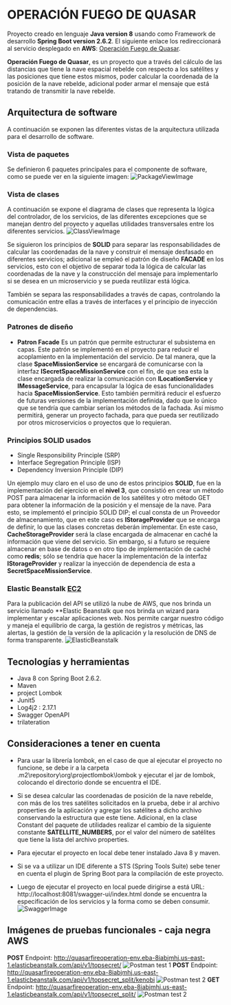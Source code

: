
# OPERACIÓN FUEGO DE QUASAR

Proyecto creado en lenguaje **Java version 8** usando como Framework de desarrollo **Spring Boot version 2.6.2**.
El siguiente enlace los redireccionará al servicio desplegado en **AWS**: [Operación Fuego de Quasar](http://quasarfireoperation-env.eba-8iabjmhj.us-east-1.elasticbeanstalk.com/swagger-ui/index.html).

**Operación Fuego de Quasar**, es un proyecto que a través del cálculo de las distancias que tiene la nave espacial rebelde con respecto a los satélites y las posiciones que tiene estos mismos, poder calcular la coordenada de la posición de la nave rebelde, adicional poder armar el mensaje que está tratando de transmitir la nave rebelde. 

## Arquitectura de software

A continuación se exponen las diferentes vistas de la arquitectura utilizada para el desarrollo de software.
### Vista de paquetes
Se definieron 6 paquetes principales para el componente de software, como se puede ver en la siguiente imagen:
![PackageViewImage](https://github.com/Hrunner31/quasar-fire-operation/blob/dev/documentation/img/packageView-img.png?raw=true)

### Vista de clases
A continuación se expone el diagrama de clases que representa la lógica del controlador, de los servicios, de las diferentes excepciones que se manejan dentro del proyecto y aquellas utilidades transversales entre los diferentes servicios.
![ClassViewImage](https://github.com/Hrunner31/quasar-fire-operation/blob/dev/documentation/img/classView-img.png?raw=true)

Se siguieron los principios de **SOLID** para separar las responsabilidades de calcular las coordenadas de la nave y construir el mensaje desfasado en diferentes servicios; adicional se empleó el patrón de diseño **FACADE** en los servicios, esto con el objetivo de separar toda la lógica de calcular las coordenadas de la nave y la construcción del mensaje para implementarlo si se desea en un microservicio y se pueda reutilizar está lógica.

También se separa las responsabilidades a través de capas, controlando la comunicación entre ellas a través de interfaces y el principio de inyección de dependencias.

### Patrones de diseño

 - **Patron Facade**
Es un patrón que permite estructurar el subsistema en capas. Este patrón se implementó en el proyecto para reducir el acoplamiento en la implementación del servicio. De tal manera, que la clase **SpaceMissionService** se encargará de comunicarse con la interfaz **ISecretSpaceMissionService**  con el fin, de que sea esta la clase encargada de realizar la comunicación con **ILocationService** y **IMessageService**, para encapsular la lógica de esas funcionalidades hacia **SpaceMissionService**. Esto también permitirá reducir el esfuerzo de futuras versiones de la implementación definida, dado que lo único que se tendría que cambiar serían los métodos de la fachada. Así mismo permitirá, generar un proyecto fachada, para que pueda ser reutilizado por otros microservicios o proyectos que lo requieran.

### Principios SOLID usados

 - Single Responsibility Principle (SRP)
 - Interface Segregation Principle (ISP)
 - Dependency Inversion Principle (DIP)

Un ejemplo muy claro en el uso de uno de estos principios **SOLID**, fue en la implementación del ejercicio en el **nivel 3**, que consistió en crear un método POST para almacenar la información de los satélites y otro método GET para obtener la información de la posición y el mensaje de la nave. Para esto, se implementó el principio SOLID DIP; el cual consta de un Proveedor de almacenamiento, que en este caso es **IStorageProvider** que se encarga de definir, lo que las clases concretas deberán implementar. En este caso, **CacheStorageProvider** será la clase encargada de almacenar en caché la información que viene del servicio. Sin embargo, si a futuro se requiere almacenar en base de datos o en otro tipo de implementación de caché como **redis**; sólo se tendría que hacer la implementación de la interfaz **IStorageProvider** y realizar la inyección de dependencia de esta a **SecretSpaceMissionService**.

### Elastic Beanstalk [EC2](https://aws.amazon.com/ec2)
Para la publicación del API se utilizó la nube de AWS, que nos brinda un servicio llamado **Elastic Beanstalk que nos brinda un wizard para implementar y escalar aplicaciones web. Nos permite cargar nuestro código y maneja el equilibrio de carga, la gestión de registros y métricas, las alertas, la gestión de la versión de la aplicación y la resolución de DNS de forma transparente.
![ElasticBeanstalk](https://github.com/Hrunner31/quasar-fire-operation/blob/dev/documentation/img/elasticBeanstlk-img.png?raw=true)

## Tecnologías y herramientas

 - Java 8 con Spring Boot 2.6.2.
 - Maven
 - project Lombok
 - Junit5
 - Log4j2 : 2.17.1
 - Swagger OpenAPI
 - trilateration
 
## Consideraciones a tener en cuenta

 - Para usar la librería lombok, en el caso de que al ejecutar el proyecto no funcione, se debe ir a la carpeta 
.m2\repository\org\projectlombok\lombok y ejecutar el jar de lombok, colocando el directorio donde se encuentra el IDE.

 - Si se desea calcular las coordenadas de posición de la nave rebelde, con más de los tres satélites solicitados en la prueba, debe ir al archivo properties de la aplicación y agregar los satélites a dicho archivo conservando la estructura que este tiene. Adicional, en la clase Constant del paquete de utilidades realizar el cambio de la siguiente constante **SATELLITE_NUMBERS**, por el valor del número de satélites que tiene la lista del archivo properties.

- Para ejecutar el proyecto en local debe tener instalado Java 8 y maven.
- Si se va a utilizar un IDE diferente a STS (Spring Tools Suite) sebe tener en cuenta el plugin de Spring Boot para la compilación de este proyecto.
- Luego de ejecutar el proyecto en local puede dirigirse a está URL: http://localhost:8081/swagger-ui/index.html donde se encuentra la especificación de los servicios y la forma como se deben consumir.
![SwaggerImage](https://github.com/Hrunner31/quasar-fire-operation/blob/dev/documentation/img/api-swagger-img.png?raw=true)

## Imágenes de pruebas funcionales - caja negra AWS
**POST**
Endpoint: http://quasarfireoperation-env.eba-8iabjmhj.us-east-1.elasticbeanstalk.com/api/v1/topsecret/
![Postman test 1](https://github.com/Hrunner31/quasar-fire-operation/blob/dev/documentation/img/testPostman-img.png?raw=true)
**POST**
Endpoint: http://quasarfireoperation-env.eba-8iabjmhj.us-east-1.elasticbeanstalk.com/api/v1/topsecret_split/kenobi
![Postman test 2](https://github.com/Hrunner31/quasar-fire-operation/blob/dev/documentation/img/testPostman2-img.png?raw=true)
**GET**
Endpoint: http://quasarfireoperation-env.eba-8iabjmhj.us-east-1.elasticbeanstalk.com/api/v1/topsecret_split/
![Postman test 2](https://github.com/Hrunner31/quasar-fire-operation/blob/dev/documentation/img/testPostman3-img.png?raw=true)
